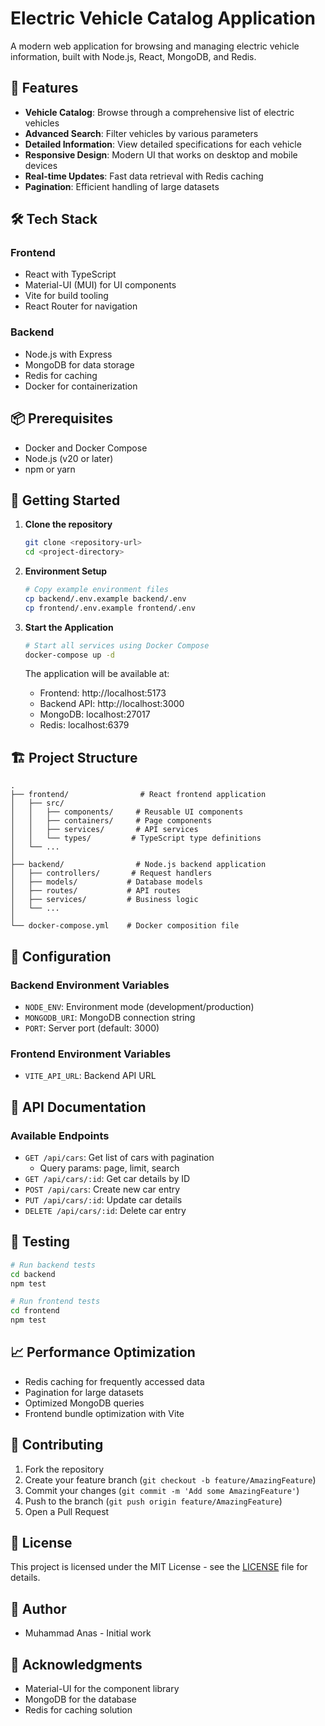 # Electric Vehicle Catalog Application

A modern web application for browsing and managing electric vehicle information, built with Node.js, React, MongoDB, and Redis.

## 🚀 Features

- **Vehicle Catalog**: Browse through a comprehensive list of electric vehicles
- **Advanced Search**: Filter vehicles by various parameters
- **Detailed Information**: View detailed specifications for each vehicle
- **Responsive Design**: Modern UI that works on desktop and mobile devices
- **Real-time Updates**: Fast data retrieval with Redis caching
- **Pagination**: Efficient handling of large datasets

## 🛠 Tech Stack

### Frontend

- React with TypeScript
- Material-UI (MUI) for UI components
- Vite for build tooling
- React Router for navigation

### Backend

- Node.js with Express
- MongoDB for data storage
- Redis for caching
- Docker for containerization

## 📦 Prerequisites

- Docker and Docker Compose
- Node.js (v20 or later)
- npm or yarn

## 🚀 Getting Started

1. **Clone the repository**

   ```bash
   git clone <repository-url>
   cd <project-directory>
   ```

2. **Environment Setup**

   ```bash
   # Copy example environment files
   cp backend/.env.example backend/.env
   cp frontend/.env.example frontend/.env
   ```

3. **Start the Application**

   ```bash
   # Start all services using Docker Compose
   docker-compose up -d
   ```

   The application will be available at:

   - Frontend: http://localhost:5173
   - Backend API: http://localhost:3000
   - MongoDB: localhost:27017
   - Redis: localhost:6379

## 🏗 Project Structure

```
.
├── frontend/                # React frontend application
│   ├── src/
│   │   ├── components/     # Reusable UI components
│   │   ├── containers/     # Page components
│   │   ├── services/       # API services
│   │   └── types/         # TypeScript type definitions
│   └── ...
│
├── backend/                # Node.js backend application
│   ├── controllers/       # Request handlers
│   ├── models/           # Database models
│   ├── routes/           # API routes
│   ├── services/         # Business logic
│   └── ...
│
└── docker-compose.yml    # Docker composition file
```

## 🔧 Configuration

### Backend Environment Variables

- `NODE_ENV`: Environment mode (development/production)
- `MONGODB_URI`: MongoDB connection string
- `PORT`: Server port (default: 3000)

### Frontend Environment Variables

- `VITE_API_URL`: Backend API URL

## 📝 API Documentation

### Available Endpoints

- `GET /api/cars`: Get list of cars with pagination
  - Query params: page, limit, search
- `GET /api/cars/:id`: Get car details by ID
- `POST /api/cars`: Create new car entry
- `PUT /api/cars/:id`: Update car details
- `DELETE /api/cars/:id`: Delete car entry

## 🧪 Testing

```bash
# Run backend tests
cd backend
npm test

# Run frontend tests
cd frontend
npm test
```

## 📈 Performance Optimization

- Redis caching for frequently accessed data
- Pagination for large datasets
- Optimized MongoDB queries
- Frontend bundle optimization with Vite

## 🤝 Contributing

1. Fork the repository
2. Create your feature branch (`git checkout -b feature/AmazingFeature`)
3. Commit your changes (`git commit -m 'Add some AmazingFeature'`)
4. Push to the branch (`git push origin feature/AmazingFeature`)
5. Open a Pull Request

## 📄 License

This project is licensed under the MIT License - see the [LICENSE](LICENSE) file for details.

## 👥 Author

- Muhammad Anas - Initial work

## 🙏 Acknowledgments

- Material-UI for the component library
- MongoDB for the database
- Redis for caching solution
